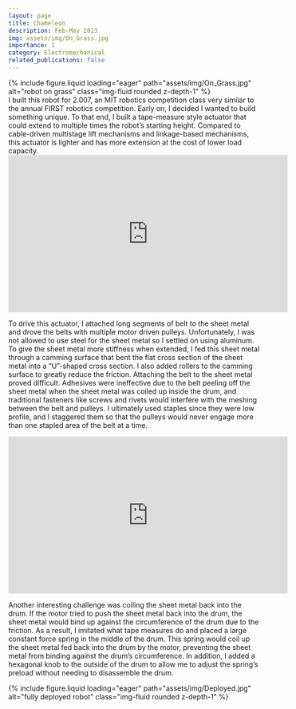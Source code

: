 ```yaml
---
layout: page
title: Chameleon
description: Feb-May 2023
img: assets/img/On_Grass.jpg
importance: 1
category: Electromechanical
related_publications: false
---
```



<div class="row justify-content-center">
    <div class="col-sm-6">
        {% include figure.liquid loading="eager" path="assets/img/On_Grass.jpg" alt="robot on grass" class="img-fluid rounded z-depth-1" %}
    </div>
</div>
I built this robot for 2.007, an MIT robotics competition class very similar to the annual FIRST robotics competition. Early on, I decided I wanted to build something unique. To that end, I built a tape-measure style actuator that could extend to multiple times the robot’s starting height. Compared to cable-driven multistage lift mechanisms and linkage-based mechanisms, this actuator is lighter and has more extension at the cost of lower load capacity.


<div class="embed-responsive embed-responsive-16by9 mt-4 mb-3">
    <iframe width="560" height="315" src="https://www.youtube.com/embed/S9tTV08RGLg?si=YW_k1_idS0zDjmhA" title="YouTube video player" frameborder="0" allow="accelerometer; autoplay; clipboard-write; encrypted-media; gyroscope; picture-in-picture; web-share" referrerpolicy="strict-origin-when-cross-origin" allowfullscreen></iframe>
</div>

To drive this actuator, I attached long segments of belt to the sheet metal and drove the belts with multiple motor driven pulleys. Unfortunately, I was not allowed to use steel for the sheet metal so I settled on using aluminum. To give the sheet metal more stiffness when extended, I fed this sheet metal through a camming surface that bent the flat cross section of the sheet metal into a “U”-shaped cross section. I also added rollers to the camming surface to greatly reduce the friction. Attaching the belt to the sheet metal proved difficult. Adhesives were ineffective due to the belt peeling off the sheet metal when the sheet metal was coiled up inside the drum, and traditional fasteners like screws and rivets would interfere with the meshing between the belt and pulleys. I ultimately used staples since they were low profile, and I staggered them so that the pulleys would never engage more than one stapled area of the belt at a time.


<div class="embed-responsive embed-responsive-16by9 mt-4 mb-3">
    <iframe width="560" height="315" src="https://www.youtube.com/embed/zHvNdmEc9qw?si=4me_YudO6wL_gSeI" title="YouTube video player" frameborder="0" allow="accelerometer; autoplay; clipboard-write; encrypted-media; gyroscope; picture-in-picture; web-share" referrerpolicy="strict-origin-when-cross-origin" allowfullscreen></iframe>
</div>

Another interesting challenge was coiling the sheet metal back into the drum. If the motor tried to push the sheet metal back into the drum, the sheet metal would bind up against the circumference of the drum due to the friction. As a result, I imitated what tape measures do and placed a large constant force spring in the middle of the drum. This spring would coil up the sheet metal fed back into the drum by the motor, preventing the sheet metal from binding against the drum’s circumference. In addition, I added a hexagonal knob to the outside of the drum to allow me to adjust the spring’s preload without needing to disassemble the drum.

<div class="row justify-content-center">
    <div class="col-sm-6 mt-3">
        {% include figure.liquid loading="eager" path="assets/img/Deployed.jpg" alt="fully deployed robot" class="img-fluid rounded z-depth-1" %}
    </div>
</div>
